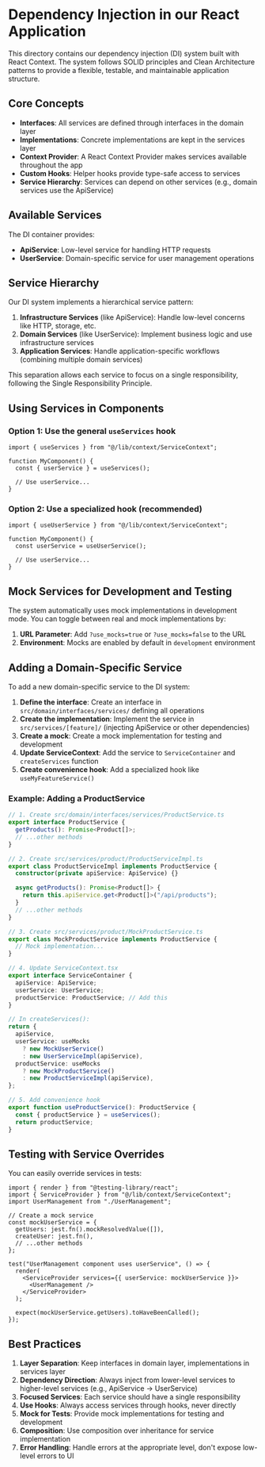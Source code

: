 # Dependency Injection in our React Application

This directory contains our dependency injection (DI) system built with React Context. The system follows SOLID principles and Clean Architecture patterns to provide a flexible, testable, and maintainable application structure.

## Core Concepts

- **Interfaces**: All services are defined through interfaces in the domain layer
- **Implementations**: Concrete implementations are kept in the services layer
- **Context Provider**: A React Context Provider makes services available throughout the app
- **Custom Hooks**: Helper hooks provide type-safe access to services
- **Service Hierarchy**: Services can depend on other services (e.g., domain services use the ApiService)

## Available Services

The DI container provides:

- **ApiService**: Low-level service for handling HTTP requests
- **UserService**: Domain-specific service for user management operations

## Service Hierarchy

Our DI system implements a hierarchical service pattern:

1. **Infrastructure Services** (like ApiService): Handle low-level concerns like HTTP, storage, etc.
2. **Domain Services** (like UserService): Implement business logic and use infrastructure services
3. **Application Services**: Handle application-specific workflows (combining multiple domain services)

This separation allows each service to focus on a single responsibility, following the Single Responsibility Principle.

## Using Services in Components

### Option 1: Use the general `useServices` hook

```tsx
import { useServices } from "@/lib/context/ServiceContext";

function MyComponent() {
  const { userService } = useServices();

  // Use userService...
}
```

### Option 2: Use a specialized hook (recommended)

```tsx
import { useUserService } from "@/lib/context/ServiceContext";

function MyComponent() {
  const userService = useUserService();

  // Use userService...
}
```

## Mock Services for Development and Testing

The system automatically uses mock implementations in development mode. You can toggle between real and mock implementations by:

1. **URL Parameter**: Add `?use_mocks=true` or `?use_mocks=false` to the URL
2. **Environment**: Mocks are enabled by default in `development` environment

## Adding a Domain-Specific Service

To add a new domain-specific service to the DI system:

1. **Define the interface**: Create an interface in `src/domain/interfaces/services/` defining all operations
2. **Create the implementation**: Implement the service in `src/services/[feature]/` (injecting ApiService or other dependencies)
3. **Create a mock**: Create a mock implementation for testing and development
4. **Update ServiceContext**: Add the service to `ServiceContainer` and `createServices` function
5. **Create convenience hook**: Add a specialized hook like `useMyFeatureService()`

### Example: Adding a ProductService

```typescript
// 1. Create src/domain/interfaces/services/ProductService.ts
export interface ProductService {
  getProducts(): Promise<Product[]>;
  // ...other methods
}

// 2. Create src/services/product/ProductServiceImpl.ts
export class ProductServiceImpl implements ProductService {
  constructor(private apiService: ApiService) {}

  async getProducts(): Promise<Product[]> {
    return this.apiService.get<Product[]>("/api/products");
  }
  // ...other methods
}

// 3. Create src/services/product/MockProductService.ts
export class MockProductService implements ProductService {
  // Mock implementation...
}

// 4. Update ServiceContext.tsx
export interface ServiceContainer {
  apiService: ApiService;
  userService: UserService;
  productService: ProductService; // Add this
}

// In createServices():
return {
  apiService,
  userService: useMocks
    ? new MockUserService()
    : new UserServiceImpl(apiService),
  productService: useMocks
    ? new MockProductService()
    : new ProductServiceImpl(apiService),
};

// 5. Add convenience hook
export function useProductService(): ProductService {
  const { productService } = useServices();
  return productService;
}
```

## Testing with Service Overrides

You can easily override services in tests:

```tsx
import { render } from "@testing-library/react";
import { ServiceProvider } from "@/lib/context/ServiceContext";
import UserManagement from "./UserManagement";

// Create a mock service
const mockUserService = {
  getUsers: jest.fn().mockResolvedValue([]),
  createUser: jest.fn(),
  // ...other methods
};

test("UserManagement component uses userService", () => {
  render(
    <ServiceProvider services={{ userService: mockUserService }}>
      <UserManagement />
    </ServiceProvider>
  );

  expect(mockUserService.getUsers).toHaveBeenCalled();
});
```

## Best Practices

1. **Layer Separation**: Keep interfaces in domain layer, implementations in services layer
2. **Dependency Direction**: Always inject from lower-level services to higher-level services (e.g., ApiService → UserService)
3. **Focused Services**: Each service should have a single responsibility
4. **Use Hooks**: Always access services through hooks, never directly
5. **Mock for Tests**: Provide mock implementations for testing and development
6. **Composition**: Use composition over inheritance for service implementation
7. **Error Handling**: Handle errors at the appropriate level, don't expose low-level errors to UI
